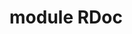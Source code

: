 # module RDoc [](#module-RDoc) [](#top)


  
  
  
  
  
    
    
      
      
      
  
    
    
      
      
      
  

